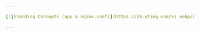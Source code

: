 ```yaml
---

[![Sharding Concepts (app & nginx.conf)](https://i9.ytimg.com/vi_webp/KqIQ3V8Y6r8/hqdefault.webp?v=63467212&sqp=CKjjmZoG&rs=AOn4CLDOf8-M-42rNV9a2Wscizb2EP646A)](https://youtu.be/KqIQ3V8Y6r8 "Sharding Concepts (app & nginx.conf)")

---
```

